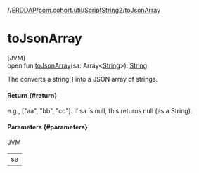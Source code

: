//[ERDDAP](../../../index.md)/[com.cohort.util](../index.md)/[ScriptString2](index.md)/[toJsonArray](to-json-array.md)

# toJsonArray

[JVM]\
open fun [toJsonArray](to-json-array.md)(sa: Array&lt;[String](https://docs.oracle.com/en/java/javase/21/docs/api/java.base/java/lang/String.html)&gt;): [String](https://docs.oracle.com/en/java/javase/21/docs/api/java.base/java/lang/String.html)

The converts a string[] into a JSON array of strings.

#### Return {#return}

e.g., [&quot;aa&quot;, &quot;bb&quot;, &quot;cc&quot;]. If sa is null, this returns null (as a String).

#### Parameters {#parameters}

JVM

| |
|---|
| sa |